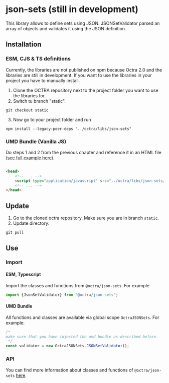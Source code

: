 # json-sets (still in development)

This library allows to define sets using JSON. JSONSetValidator parsed an array of objects and validates it using the JSON definition.

## Installation

### ESM, CJS & TS definitions

Currently, the libraries are not published on npm because Octra 2.0 and the libraries are still in development. If you
want to use the libraries in your project you have to manually install.

1. Clone the OCTRA repository next to the project folder you want to use the libraries for.
2. Switch tu branch "static".

```shell
git checkout static
```

3. Now go to your project folder and run

```shell
npm install --legacy-peer-deps "../octra/libs/json-sets"
```

### UMD Bundle (Vanilla JS)

Do steps 1 and 2 from the previous chapter and reference it in an HTML
file ([see full example here](../../apps/web-components-demo/index.html)).

````html

<head>
    <!-- ... -->
    <script type="application/javascript" src="../octra/libs/json-sets/bundles/OctraJSONSets.umd.js"></script>
    <!-- ... -->
</head>
````

## Update

1. Go to the cloned octra repository. Make sure you are in branch `static`.
2. Update directory:

```shell
git pull
```

## Use

### Import

#### ESM, Typescript

Import the classes and functions from `@octra/json-sets`. For example

````typescript
import {JsonSetValidator} from "@octra/json-sets";
````

#### UMD Bundle

All functions and classes are available via global scope `OctraJSONSets`. For example:

```javascript
/*
make sure that you have injected the umd bundle as described before.
 */
const validator = new OctraJSONSets.JSONSetValidator();
```

### API

You can find more information about classes and functions of `@octra/json-sets` [here](https://ips-lmu.github.io/octra/modules/_octra_json_sets.html).

